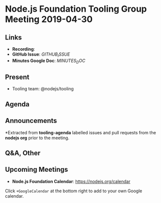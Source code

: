 # Node.js Foundation Tooling Group Meeting 2019-04-30

## Links

- **Recording**:
- **GitHub Issue**: $GITHUB_ISSUE$
- **Minutes Google Doc**: $MINUTES_DOC$

## Present

- Tooling team: @nodejs/tooling

## Agenda

## Announcements

\*Extracted from **tooling-agenda** labelled issues and pull requests from the **nodejs org** prior to the meeting.

## Q&A, Other

## Upcoming Meetings

- **Node.js Foundation Calendar**: https://nodejs.org/calendar

Click `+GoogleCalendar` at the bottom right to add to your own Google calendar.
